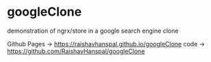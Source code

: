 # googleClone
demonstration of ngrx/store in a google search engine clone

Github Pages -> https://raishavhanspal.github.io/googleClone
code -> https://github.com/RaishavHanspal/googleClone
